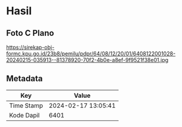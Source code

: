 # Hasil

## Foto C Plano

https://sirekap-obj-formc.kpu.go.id/23b8/pemilu/pdpr/64/08/12/20/01/6408122001028-20240215-035913--81378920-70f2-4b0e-a8ef-9f9521f38e01.jpg


## Metadata

| Key        | Value               |
| ---------- | ------------------- |
| Time Stamp | 2024-02-17 13:05:41 |
| Kode Dapil | 6401                |



